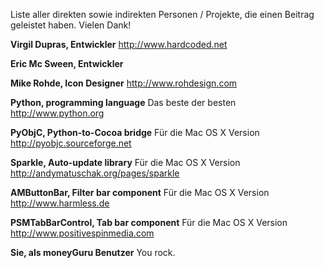 Liste aller direkten sowie indirekten Personen / Projekte, die einen Beitrag geleistet haben. Vielen Dank!

**Virgil Dupras, Entwickler**
<http://www.hardcoded.net>

**Eric Mc Sween, Entwickler**

**Mike Rohde, Icon Designer**
<http://www.rohdesign.com>

**Python, programming language**
Das beste der besten
<http://www.python.org>

**PyObjC, Python-to-Cocoa bridge**
Für die Mac OS X Version
<http://pyobjc.sourceforge.net>

**Sparkle, Auto-update library**
Für die Mac OS X Version
<http://andymatuschak.org/pages/sparkle>

**AMButtonBar, Filter bar component**
Für die Mac OS X Version
<http://www.harmless.de>

**PSMTabBarControl, Tab bar component**
Für die Mac OS X Version
<http://www.positivespinmedia.com>

**Sie, als moneyGuru Benutzer**
You rock.

